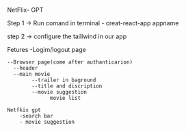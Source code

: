 NetFlix- GPT 

Step 1 -> Run comand in terminal - creat-react-app appname

step 2 -> configure the taillwind in our app 

Fetures
    -Logim/logout page

    --Browser page(come after authanticarion)
      --header
      --main movie
            --trailer in baground
            --title and discription
            --movie suggestion
                  movie list 

    Netfkix gpt
        -search bar
        - movie suggestion